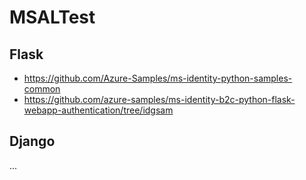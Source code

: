 # MSALTest

## Flask

 * https://github.com/Azure-Samples/ms-identity-python-samples-common
 * https://github.com/azure-samples/ms-identity-b2c-python-flask-webapp-authentication/tree/idgsam

## Django

...
